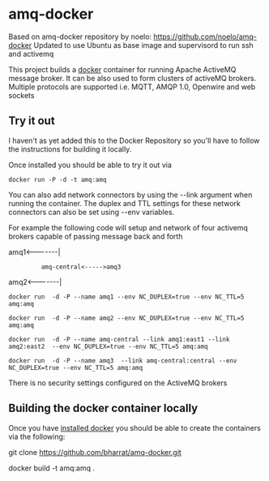 amq-docker
==============
Based on amq-docker repository by noelo: https://github.com/noelo/amq-docker
Updated to use Ubuntu as base image and supervisord to run ssh and activemq

This project builds a [docker](http://docker.io/) container for running Apache ActiveMQ message broker. It can be also used to form clusters of activeMQ brokers. Multiple protocols are supported i.e. MQTT, AMQP 1.0, Openwire and web sockets

Try it out
----------
I haven't as yet added this to the Docker Repository so you'll have to follow the instructions for building it locally.

Once installed you should be able to try it out via

    docker run -P -d -t amq:amq

You can also add network connectors by using the --link argument when running the container. The duplex and TTL settings for these network connectors can also be set using --env variables.

For example the following code will setup and network of four activemq brokers capable of passing message back and forth


 amq1<-------|
 
             amq-central<----->amq3 
 
 amq2<-------|


	docker run  -d -P --name amq1 --env NC_DUPLEX=true --env NC_TTL=5 amq:amq
	
	docker run  -d -P --name amq2 --env NC_DUPLEX=true --env NC_TTL=5 amq:amq
	
	docker run  -d -P --name amq-central --link amq1:east1 --link amq2:east2  --env NC_DUPLEX=true --env NC_TTL=5 amq:amq
	
	docker run  -d -P --name amq3  --link amq-central:central --env NC_DUPLEX=true --env NC_TTL=5 amq:amq

There is no security settings configured on the ActiveMQ brokers


Building the docker container locally
-------------------------------------
Once you have [installed docker](https://www.docker.io/gettingstarted/#h_installation) you should be able to create the containers via the following:

git clone https://github.com/bharrat/amq-docker.git

docker build -t amq:amq .


